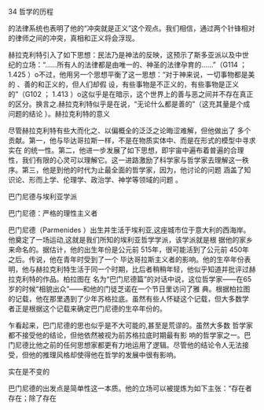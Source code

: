 34 哲学的历程

的法律系统也表明了他的“冲突就是正义”这个观点。我们相信，通过两个针锋相对的律师之间的冲突，真相和正义将会浮现。

赫拉克利特引入了如下思想：民法乃是神法的反映，这预示了斯多亚派以及中世 纪的立场：“……所有人的法律都是由唯一的、神圣的法律孕育的……”（G114 ； 1.425 ）o不过，他用另一个思想平衡了这一思想：“对于神来说，一切事物都是美的 、善的和正义的，但人们却假 设，有些事物是不正义的，有些事物是正义的”（G102 ； 1.413 ）o这似乎是在暗示，这个世界上的善与恶之间并不存在真正的区分。换言之.赫拉克利特似乎是在说，“无论什么都是善的”（这充其量是个成问题的结论 ）。赫拉克利特的意义

尽管赫拉克利特有些大而化之、以偏概全的泛泛之论晦涩难解，但他做出了 多个贡献。第一，他与毕达哥拉斯一样，不是在物质实体中、而是在形式的模型中寻求实在 的统一性。第二，他进一步发展了如下思想，即宇宙中遍布着普遍的合理性，我们有限的心灵可以理解它。这一进路激励了科学家与哲学家去理解这一秩序。第三，他是到他的时代为止最全面的哲学家，因为，他讨论的问题 涵盖了知识论、形而上学、伦理学、政治学、神学等领域的问题 。

巴门尼德与埃利亚学派

巴门尼德：严格的理性主义者

巴门尼德（Parmenides ）出生并生活于埃利亚,这座城市位于意大利的西海岸。他奠定了一场运动,这就是我们所知的埃利亚哲学学派，该学派就是根 据他的家乡来命名的。据估计，他的出生年份是公元前 515年，很可能活到了公元前 450年之后。传说，他在青年时受到了一个 毕达哥拉斯主义者的影响。他的生卒年份表明，他与赫拉克利特生活于同一个时期，比后者稍稍年轻，他似乎知道并批评过赫拉克利特的作品。柏拉图在 名为“巴门尼德篇”的对话中说，这位哲学家——在65岁的时候“相貌出众”——和他的门徒芝诺在一个节日里访问了雅 典。根据柏拉图 的记载，他在那里遇到了少年苏格拉底。虽然有些人怀疑这个记载，但大多数学 者正是根据这个记载来确定巴门尼德的生卒年份的。

乍看起来，巴门尼德的思也似乎是不大可能的,甚至是荒谬的。虽然大多数 哲学家都不接受他的结论，但他依然被视为前苏格拉底时期最有影 响的哲学家之一。巴门尼德比他之前的任何思想家都更有力地运用了逻辑。尽管他的结论令人无法接受，但他的推理风格却使得他在哲学的发展中很有影响。

实在是不变的

巴门尼德的出发点是简单性这一本质。他的立场可以被提炼为如下主张：“存在者存在；除了存在